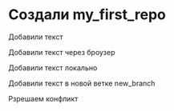 ﻿# Создали my_first_repo

Добавили текст

Добавили текст через броузер

Добавили текст локально

Добавили текст в новой ветке new_branch

Рзрешаем конфликт
